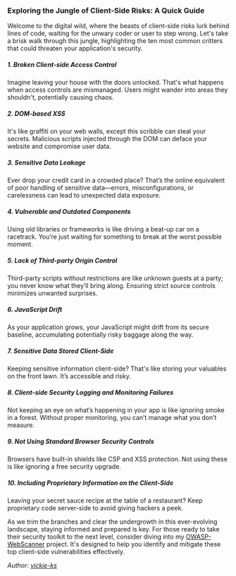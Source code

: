 ### Exploring the Jungle of Client-Side Risks: A Quick Guide

Welcome to the digital wild, where the beasts of client-side risks lurk behind lines of code, waiting for the unwary coder or user to step wrong. Let's take a brisk walk through this jungle, highlighting the ten most common critters that could threaten your application's security.

##### 1. Broken Client-side Access Control
   Imagine leaving your house with the doors unlocked. That's what happens when access controls are mismanaged. Users might wander into areas they shouldn't, potentially causing chaos.

##### 2. DOM-based XSS
   It's like graffiti on your web walls, except this scribble can steal your secrets. Malicious scripts injected through the DOM can deface your website and compromise user data.

##### 3. Sensitive Data Leakage
   Ever drop your credit card in a crowded place? That’s the online equivalent of poor handling of sensitive data—errors, misconfigurations, or carelessness can lead to unexpected data exposure.

##### 4. Vulnerable and Outdated Components
   Using old libraries or frameworks is like driving a beat-up car on a racetrack. You’re just waiting for something to break at the worst possible moment.

##### 5. Lack of Third-party Origin Control
   Third-party scripts without restrictions are like unknown guests at a party; you never know what they’ll bring along. Ensuring strict source controls minimizes unwanted surprises.

##### 6. JavaScript Drift
   As your application grows, your JavaScript might drift from its secure baseline, accumulating potentially risky baggage along the way.

##### 7. Sensitive Data Stored Client-Side
   Keeping sensitive information client-side? That's like storing your valuables on the front lawn. It’s accessible and risky.

##### 8. Client-side Security Logging and Monitoring Failures
   Not keeping an eye on what’s happening in your app is like ignoring smoke in a forest. Without proper monitoring, you can’t manage what you don’t measure.

##### 9. Not Using Standard Browser Security Controls
   Browsers have built-in shields like CSP and XSS protection. Not using these is like ignoring a free security upgrade.

##### 10. Including Proprietary Information on the Client-Side
   Leaving your secret sauce recipe at the table of a restaurant? Keep proprietary code server-side to avoid giving hackers a peek.

As we trim the branches and clear the undergrowth in this ever-evolving landscape, staying informed and prepared is key. For those ready to take their security toolkit to the next level, consider diving into my [OWASP-WebScanner](https://github.com/vickie-ks/OWASP-WebScanner) project. It's designed to help you identify and mitigate these top client-side vulnerabilities effectively.

*Author: <a href="https://github.com/vickie-ks" target="_blank">vickie-ks</a>*